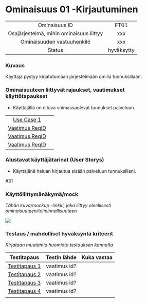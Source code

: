 # Ominaisuus 01 -Kirjautuminen


| | |
|:-:|:-:|
| Ominaisuus ID | FT01 |
| Osajärjestelmä, mihin ominaisuus liittyy | xxx |
| Ominaisuuden vastuuhenkilö | xxx |
| Status | hyväksytty |

### Kuvaus

Käyttäjä pystyy kirjatutumaan järjestelmään omilla tunnuksillaan.


### Ominaisuuteen liittyvät rajaukset, vaatimukset käyttötapaukset

* Käyttäjällä on oltava voimassaolevat tunnukset palveluun.

| | |
|:-:|:-:|
| [Use Case 1](FT1-kayttotapaus.md) | |
| [Vaatimus ReqID]() |  | 
| [Vaatimus ReqID]() |  | 
| [Vaatimus ReqID]() |  | 

### Alustavat käyttäjätarinat (User Storys)

* Käyttäjänä haluan kirjautua sisään palveluun tunnuksillani.

#31


### Käyttöliittymänäkymä/mock 

*Tähän kuva/mockup -linkki, joka liittyy oleellisesti ominaisuuteen/toiminnallisuuteen*

![](https://openclipart.org/image/300px/svg_to_png/247488/1461589195.png)


### Testaus / mahdolliset hyväksyntä kriteerit 

*Kirjataan muutamia huomiota testauksen kannalta*

| Testitapaus  | Testin lähde  | Kuka vastaa  |
|:-: | :-:|:-:|
| [Testitapaus 1]()  | vaatimus id?   |   |
| [Testitapaus 2]()  | vaatimus id?   |   |
| [Testitapaus 3]()  | vaatimus id?   |   |
| [Testitapaus 4]()  | vaatimus id?   |   |
| | |






